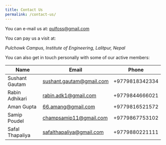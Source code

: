 ```yaml
---
title: Contact Us
permalink: /contact-us/
---
```


You can e-mail us at: <pulfoss@gmail.com>

You can pay us a visit at:

_Pulchowk Campus,
Institute of Engineering,
Lalitpur, Nepal_

You can also get in touch personally with some of our active members:

| Name             | Email                                    | Phone             |
| --------------   | ---------------------------------------- | ----------------- |
| Sushant Gautam   | <sushant.gautam@gmail.com>               | +9779818342334    |
| Rabin Adhikari   | <rabin.adk1@gmail.com>                   | +9779844666021    |
| Aman Gupta       | <66.amang@gmail.com>                     | +9779816521572    |
| Samip Poudel     | <champsamip11@gmail.com>                 | +9779867753102    |
| Safal Thapaliya  | <safalthapaliya@gmail.com>               | +9779880221111    |
